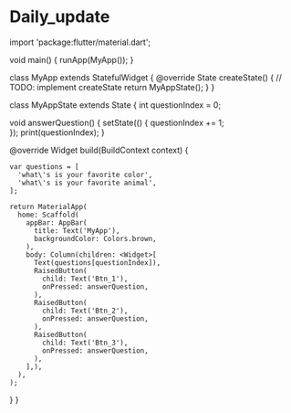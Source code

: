 # Daily_update


import 'package:flutter/material.dart';

void main()
{
  runApp(MyApp());
}

class MyApp extends StatefulWidget {
  @override
  State<StatefulWidget> createState() {
    // TODO: implement createState
    return MyAppState();
  }
}

class MyAppState extends State<MyApp> {
  int questionIndex = 0;

  void answerQuestion()
  {
    setState(() {
      questionIndex += 1;  
    });
    print(questionIndex);
  }

  @override
  Widget build(BuildContext context)
  {

    var questions = [
      'what\'s is your favorite color',
      'what\'s is your favorite animal',
    ];

    return MaterialApp(
      home: Scaffold(
        appBar: AppBar(
          title: Text('MyApp'),
          backgroundColor: Colors.brown,
        ),
        body: Column(children: <Widget>[
          Text(questions[questionIndex]),
          RaisedButton(
            child: Text('Btn_1'),
            onPressed: answerQuestion,
          ),
          RaisedButton(
            child: Text('Btn_2'),
            onPressed: answerQuestion,
          ),
          RaisedButton(
            child: Text('Btn_3'),
            onPressed: answerQuestion,
          ),
        ],),
      ),
    );
  }
}
